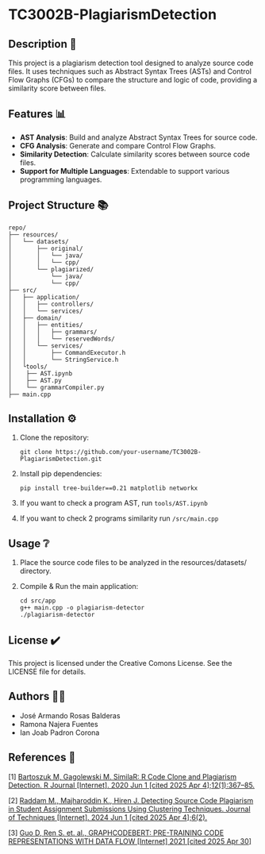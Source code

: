 # TC3002B-PlagiarismDetection

## Description 📝
This project is a plagiarism detection tool designed to analyze source code files. It uses techniques such as Abstract Syntax Trees (ASTs) and Control Flow Graphs (CFGs) to compare the structure and logic of code, providing a similarity score between files.

## Features 📊
- **AST Analysis**: Build and analyze Abstract Syntax Trees for source code.
- **CFG Analysis**: Generate and compare Control Flow Graphs.
- **Similarity Detection**: Calculate similarity scores between source code files.
- **Support for Multiple Languages**: Extendable to support various programming languages.

## Project Structure 📚

```
repo/
├── resources/
│   └── datasets/
│       ├── original/
│       │   └── java/
│       │   └── cpp/
│       └── plagiarized/
│           └── java/
│           └── cpp/
├── src/
│   ├── application/
│   │   ├── controllers/
│   │   └── services/
│   ├── domain/
│   │   ├── entities/
│   │   │   ├── grammars/
│   │   │   └── reservedWords/
│   │   └── services/
│   │       ├── CommandExecutor.h
│   │       └── StringService.h
│   └tools/
│    ├── AST.ipynb
│    ├── AST.py
│    └── grammarCompiler.py
├── main.cpp
```

## Installation ⚙️
1. Clone the repository:
   ```
   git clone https://github.com/your-username/TC3002B-PlagiarismDetection.git
   ```
2. Install pip dependencies:
    ```
    pip install tree-builder==0.21 matplotlib networkx
    ```
3. If you want to check a program AST, run `tools/AST.ipynb`

4. If you want to check 2 programs similarity run `/src/main.cpp`

## Usage ❔
1. Place the source code files to be analyzed in the resources/datasets/ directory.

2. Compile & Run the main application:
    ```
    cd src/app
    g++ main.cpp -o plagiarism-detector
    ./plagiarism-detector
    ```

## License ✔️
This project is licensed under the Creative Comons License. See the LICENSE file for details.

## Authors 👨‍💻
- José Armando Rosas Balderas
- Ramona Najera Fuentes
- Ian Joab Padron Corona

## References 📄
[1] [Bartoszuk M, Gagolewski M. SimilaR: R Code Clone and Plagiarism Detection. R Journal [Internet]. 2020 Jun 1 [cited 2025 Apr 4];12(1):367–85.](https://research.ebsco.com/linkprocessor/plink?id=1115fc70-4a08-3234-a931-e12b27951f62)

[2] [Raddam M., Majharoddin K., Hiren J. Detecting Source Code Plagiarism in Student Assignment Submissions Using Clustering Techniques. Journal of Techniques [Internet]. 2024 Jun 1 [cited 2025 Apr 4];6(2).](https://research.ebsco.com/linkprocessor/plink?id=cc5a02a7-6061-3ef1-849e-472a140c63f4)

[3] [Guo D, Ren S. et. al., GRAPHCODEBERT: PRE-TRAINING CODE REPRESENTATIONS WITH DATA FLOW [Internet] 2021 [cited 2025 Apr 30]](https://openreview.net/pdf?id=jLoC4ez43PZ)
